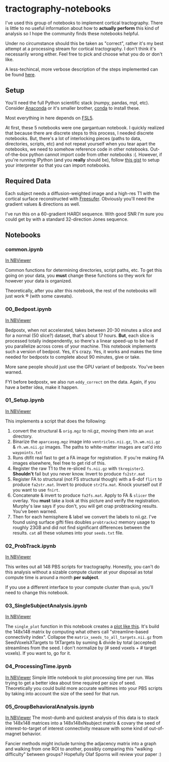 tractography-notebooks
======================

I've used this group of notebooks to implement cortical tractography. There is little to no useful information about how to **actually perform** this kind of analysis so I hope the community finds these notebooks helpful.

Under no circumstance should this be taken as "correct", rather it's my best attempt at a processing stream for cortical tractography. I don't think it's necessarily wrong either. Feel free to pick and choose what you do or don't like.

A less-techincal, more verbose description of the steps implemented can be found [here](http://sburns.org/2014/05/03/cortical-tractography-recipe.html).

## Setup

You'll need the full Python scientific stack (numpy, pandas, mpl, etc). Consider [Anaconda](https://store.continuum.io/cshop/anaconda/) or it's smaller brother, [conda](http://conda.pydata.org) to install these.

Most everything in here depends on [FSL5](http://fsl.fmrib.ox.ac.uk/fsl/fslwiki/).

At first, these 5 notebooks were one gargantuan notebook. I quickly realized that because there are discrete steps to this process, I needed discrete notebooks. But, there's a lot of interlocking pieces (paths to data, directories, scripts, etc) and not repeat yourself when you tear apart the notebooks, we need to somehow reference code in other notebooks. Out-of-the-box python cannot import code from other notebooks :(.  However, if you're running IPython (and you **really** should be), follow [this gist](https://gist.github.com/sburns/e889642c48aa3b19a36f) to setup your interpreter so that you can import notebooks.

## Required Data

Each subject needs a diffusion-weighted image and a high-res T1 with the cortical surface reconstructed with [Freesufer](http://freesurfer.net). Obviously you'll need the gradient values & directions as well.

I've run this on a 60-gradient HARDI sequence. With good SNR I'm sure you could get by with a standard 32-direction Jones sequence.

## Notebooks

### common.ipynb

[In NBViewer](http://nbviewer.ipython.org/github/VUIIS/tractography-notebooks/blob/master/common.ipynb)

Common functions for determining directories, script paths, etc. To get this going on your data, you **must** change these functions so they work for however your data is organized.

Theoretically, after you alter this notebook, the rest of the notebooks will just work &reg; (with some caveats).

### 00_Bedpost.ipynb

[In NBViewer](http://nbviewer.ipython.org/github/VUIIS/tractography-notebooks/blob/master/00_Bedpost.ipynb)

Bedpostx, when not accelerated, takes between 20-30 minutes a slice and for a normal (50 slice?) dataset, that's about 17 hours. **But**, each slice is processed totally independently, so there's a linear speed-up to be had if you parallelize across cores of your machine. This notebook implements such a version of bedpost. Yes, it's crazy. Yes, it works and makes the time needed for bedpostx to complete about 90 minutes, give or take.

More sane people should just use the GPU variant of bedpostx. You've been warned.

FYI before bedpostx, we also run `eddy_correct` on the data. Again, if you have a better idea, make it happen.

### 01_Setup.ipynb

[In NBViewer](http://nbviewer.ipython.org/github/VUIIS/tractography-notebooks/blob/master/01_Setup.ipynb)

This implements a script that does the following:

1. convert the structural & `orig.mgz` to nii.gz, moving them into an `anat` directory.
1. Binarize the `aparcaseg.mgz` image into `ventricles.nii.gz`, `lh.wm.nii.gz` & `rh.wm.nii.gz` images. The paths to white-matter images are cat'd into `waypoints.txt`
1. Runs dtifit real fast to get a FA image for registration. If you're making FA images elsewhere, feel free to get rid of this.
1. Register the raw T1 to the re-sliced `fs.nii.gz` with `tkregister2`. **Shouldn't** fail but you never know. Invert to produce `fs2str.mat`
1. Register FA to structural (not FS structural though) with a 6-dof `flirt` to produce `fa2str.mat`. Invert to produce `str2fa.mat`. Knock yourself out if you want to use `fnirt`.
1. Concatenate & invert to produce `fa2fs.mat`. Apply to FA & `slicer` the overlay. You **must** take a look at this picture and verify the registration. Murphy's law says if you don't, you will get crap probtracking results. You've been warned.
1. Then for each hemisphere & label we convert the labels to nii.gz. I've found using surface gifti files doubles `probtrackx2` memory usage to roughly 23GB and did not find significant differences between the results. `cat` all these volumes into your `seeds.txt` file.


### 02_ProbTrack.ipynb

[In NBViewer](http://nbviewer.ipython.org/github/VUIIS/tractography-notebooks/blob/master/02_ProbTrack.ipynb)

This writes out all 148 PBS scripts for tractography. Honestly, you can't do this analysis without a sizable compute cluster at your disposal as total compute time is around a month **per subject**.

If you use a different interface to your compute cluster than `qsub`, you'll need to change this notebook.

### 03_SingleSubjectAnalysis.ipynb

[In NBViewer](http://nbviewer.ipython.org/github/VUIIS/tractography-notebooks/blob/master/03_SingleSubjectAnalysis.ipynb)

The `single_plot` function in this notebook creates a [plot like this](http://sburns.org/assets/img/adj.png). It's build the 148x148 matrix by computing what others call "streamline-based connectivity index". Collapse the `matrix_seeds_to_all_targets.nii.gz` from SeedVoxelsXTargets to 1XTargets by suming & divide by total (accepted) streamlines from the seed. I don't normalize by (# seed voxels + # target voxels). If you want to, go for it.

### 04_ProcessingTime.ipynb

[In NBViewer](http://nbviewer.ipython.org/github/VUIIS/tractography-notebooks/blob/master/04_ProcessingTime.ipynb)
Simple little notebook to plot processing time per run. Was trying to get a better idea about time required per size of seed. Theoretically you could build more accurate walltimes into your PBS scripts by taking into account the size of the seed for that run.

### 05_GroupBehavioralAnalysis.ipynb

[In NBViewer](https://github.com/VUIIS/tractography-notebooks/blob/master/05_GroupBehavioralAnalysis.ipynb)
The most-dumb and quickest analysis of this data is to stack the 148x148 matrices into a 148x148xNsubject matrix & covary the seed of interest-to-target of interest connectivity measure with some kind of out-of-magnet behavior.

Fancier methods might include turning the adjacency matrix into a graph and walking from one ROI to another, possibly comparing this "walking difficulty" between groups? Hopefully Olaf Sporns will review your paper :)
